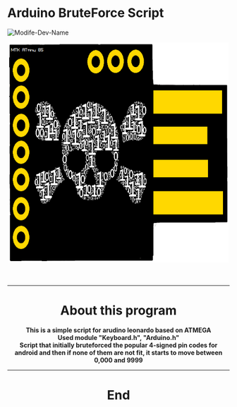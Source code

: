 # Arduino BruteForce Script 
![Modife-Dev-Name](https://img.shields.io/badge/ModifyRepoDev-K3rnel-yellow)
<div align="center">
<img src="https://github.com/K3rnel-Dev/ArudinoBrute/blob/main/screens/scr.png" width='500px' height='500px' alt="ArduinoBrute">
<br><br>
<img src="https://readme-typing-svg.demolab.com?font=Fira+Code&size=30&pause=320&width=500&lines=Arduino+Bruteforce;4X+PINS;ATMEGA+ARDUINO" alt="">
<hr>
<h1>About this program</h1>
<strong>This is a simple script for arudino leonardo based on ATMEGA<br>
Used module "Keyboard.h", "Arduino.h"<br>
Script that initially bruteforced the popular 4-signed pin codes for android and then if none of them are not fit, it starts to move between 0,000 and 9999
</strong>


---

<h1 align="center">End</h1>

